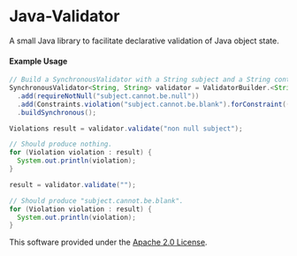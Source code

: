 # Java-Validator

A small Java library to facilitate declarative validation of Java object state.


#### Example Usage

```java
// Build a SynchronousValidator with a String subject and a String context.
SynchronousValidator<String, String> validator = ValidatorBuilder.<String, String>builder()
  .add(requireNotNull("subject.cannot.be.null"))
  .add(Constraints.violation("subject.cannot.be.blank").forConstraint((subject, context) -> !subject.isBlank()))
  .buildSynchronous();

Violations result = validator.validate("non null subject");

// Should produce nothing.
for (Violation violation : result) {
  System.out.println(violation);
}

result = validator.validate("");

// Should produce "subject.cannot.be.blank".
for (Violation violation : result) {
  System.out.println(violation);
}
```

This software provided under the [Apache 2.0 License](https://www.apache.org/licenses/LICENSE-2.0).